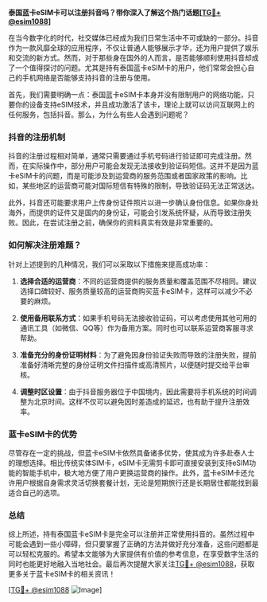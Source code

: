 **泰国蓝卡eSIM卡可以注册抖音吗？带你深入了解这个热门话题[[TG💪+ @esim1088](https://t.me/s/esim1088)]**

在当今数字化的时代，社交媒体已经成为我们日常生活中不可或缺的一部分。抖音作为一款风靡全球的应用程序，不仅让普通人能够展示才华，还为用户提供了娱乐和交流的新方式。然而，对于那些身在国外的人而言，是否能够顺利使用抖音却成了一个值得探讨的问题。尤其是持有泰国蓝卡eSIM卡的用户，他们常常会担心自己的手机网络是否能够支持抖音的注册与使用。

首先，我们需要明确一点：泰国蓝卡eSIM卡本身并没有限制用户的网络功能，只要你的设备支持eSIM技术，并且成功激活了该卡，理论上就可以访问互联网上的任何服务，包括抖音。那么，为什么有些人会遇到问题呢？

### 抖音的注册机制

抖音的注册过程相对简单，通常只需要通过手机号码进行验证即可完成注册。然而，在实际操作中，部分用户可能会发现无法接收到验证码短信。这并不是因为蓝卡eSIM卡的问题，而是可能涉及到运营商的服务范围或者国家政策的影响。比如，某些地区的运营商可能对国际短信有特殊的限制，导致验证码无法正常送达。

此外，抖音还可能要求用户上传身份证件照片以进一步确认身份信息。如果你身处海外，而提供的证件又是国内的身份证，可能会引发系统怀疑，从而导致注册失败。因此，在尝试注册之前，确保你的资料真实有效是非常重要的。

### 如何解决注册难题？

针对上述提到的几种情况，我们可以采取以下措施来提高成功率：

1. **选择合适的运营商**：不同的运营商提供的服务质量和覆盖范围不尽相同。建议选择口碑较好、服务质量较高的运营商购买蓝卡eSIM卡，这样可以减少不必要的麻烦。
   
2. **使用备用联系方式**：如果手机号码无法接收验证码，可以考虑使用其他可用的通讯工具（如微信、QQ等）作为备用方案。同时也可以联系运营商客服寻求帮助。

3. **准备充分的身份证明材料**：为了避免因身份验证失败而导致的注册失败，提前准备好清晰完整的身份证明文件扫描件或高清照片，以便随时提交给平台审核。

4. **调整时区设置**：由于抖音服务器位于中国境内，因此需要将手机系统的时间调整为北京时间。这样不仅可以避免因时差造成的延迟，也有助于提升注册效率。

### 蓝卡eSIM卡的优势

尽管存在一定的挑战，但蓝卡eSIM卡依然具备诸多优势，使其成为许多赴泰人士的理想选择。相比传统实体SIM卡，eSIM卡无需剪卡即可直接安装到支持eSIM功能的智能手机中，极大地方便了用户更换运营商的操作。此外，蓝卡eSIM卡还允许用户根据自身需求灵活切换套餐计划，无论是短期旅行还是长期居住都能找到最适合自己的选项。

### 总结

综上所述，持有泰国蓝卡eSIM卡是完全可以注册并正常使用抖音的。虽然过程中可能会遇到一些小障碍，但只要掌握了正确的方法并做好充分准备，这些问题都是可以轻松克服的。希望本文能够为大家提供有价值的参考信息，在享受数字生活的同时也能更好地融入当地社会。最后再次提醒大家关注[TG💪+ @esim1088](https://t.me/s/esim1088)，获取更多关于蓝卡eSIM卡的相关资讯！

[[TG💪+ @esim1088](https://t.me/s/esim1088) ![Image](https://i.postimg.cc/4NQfJmqS/Snipaste-2025-05-13-00-14-12.png)]